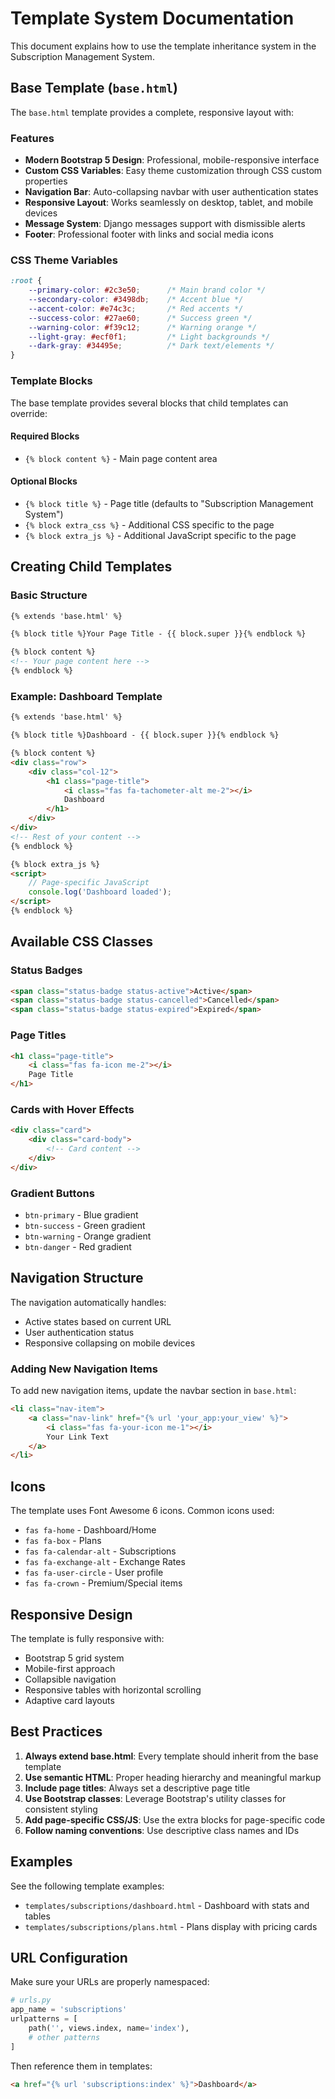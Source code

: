 # Template System Documentation

This document explains how to use the template inheritance system in the Subscription Management System.

## Base Template (`base.html`)

The `base.html` template provides a complete, responsive layout with:

### Features
- **Modern Bootstrap 5 Design**: Professional, mobile-responsive interface
- **Custom CSS Variables**: Easy theme customization through CSS custom properties
- **Navigation Bar**: Auto-collapsing navbar with user authentication states
- **Responsive Layout**: Works seamlessly on desktop, tablet, and mobile devices
- **Message System**: Django messages support with dismissible alerts
- **Footer**: Professional footer with links and social media icons

### CSS Theme Variables
```css
:root {
    --primary-color: #2c3e50;      /* Main brand color */
    --secondary-color: #3498db;    /* Accent blue */
    --accent-color: #e74c3c;       /* Red accents */
    --success-color: #27ae60;      /* Success green */
    --warning-color: #f39c12;      /* Warning orange */
    --light-gray: #ecf0f1;         /* Light backgrounds */
    --dark-gray: #34495e;          /* Dark text/elements */
}
```

### Template Blocks

The base template provides several blocks that child templates can override:

#### Required Blocks
- `{% block content %}` - Main page content area

#### Optional Blocks
- `{% block title %}` - Page title (defaults to "Subscription Management System")
- `{% block extra_css %}` - Additional CSS specific to the page
- `{% block extra_js %}` - Additional JavaScript specific to the page

## Creating Child Templates

### Basic Structure
```html
{% extends 'base.html' %}

{% block title %}Your Page Title - {{ block.super }}{% endblock %}

{% block content %}
<!-- Your page content here -->
{% endblock %}
```

### Example: Dashboard Template
```html
{% extends 'base.html' %}

{% block title %}Dashboard - {{ block.super }}{% endblock %}

{% block content %}
<div class="row">
    <div class="col-12">
        <h1 class="page-title">
            <i class="fas fa-tachometer-alt me-2"></i>
            Dashboard
        </h1>
    </div>
</div>
<!-- Rest of your content -->
{% endblock %}

{% block extra_js %}
<script>
    // Page-specific JavaScript
    console.log('Dashboard loaded');
</script>
{% endblock %}
```

## Available CSS Classes

### Status Badges
```html
<span class="status-badge status-active">Active</span>
<span class="status-badge status-cancelled">Cancelled</span>
<span class="status-badge status-expired">Expired</span>
```

### Page Titles
```html
<h1 class="page-title">
    <i class="fas fa-icon me-2"></i>
    Page Title
</h1>
```

### Cards with Hover Effects
```html
<div class="card">
    <div class="card-body">
        <!-- Card content -->
    </div>
</div>
```

### Gradient Buttons
- `btn-primary` - Blue gradient
- `btn-success` - Green gradient  
- `btn-warning` - Orange gradient
- `btn-danger` - Red gradient

## Navigation Structure

The navigation automatically handles:
- Active states based on current URL
- User authentication status
- Responsive collapsing on mobile devices

### Adding New Navigation Items
To add new navigation items, update the navbar section in `base.html`:

```html
<li class="nav-item">
    <a class="nav-link" href="{% url 'your_app:your_view' %}">
        <i class="fas fa-your-icon me-1"></i>
        Your Link Text
    </a>
</li>
```

## Icons

The template uses Font Awesome 6 icons. Common icons used:
- `fas fa-home` - Dashboard/Home
- `fas fa-box` - Plans
- `fas fa-calendar-alt` - Subscriptions
- `fas fa-exchange-alt` - Exchange Rates
- `fas fa-user-circle` - User profile
- `fas fa-crown` - Premium/Special items

## Responsive Design

The template is fully responsive with:
- Bootstrap 5 grid system
- Mobile-first approach
- Collapsible navigation
- Responsive tables with horizontal scrolling
- Adaptive card layouts

## Best Practices

1. **Always extend base.html**: Every template should inherit from the base template
2. **Use semantic HTML**: Proper heading hierarchy and meaningful markup
3. **Include page titles**: Always set a descriptive page title
4. **Use Bootstrap classes**: Leverage Bootstrap's utility classes for consistent styling
5. **Add page-specific CSS/JS**: Use the extra blocks for page-specific code
6. **Follow naming conventions**: Use descriptive class names and IDs

## Examples

See the following template examples:
- `templates/subscriptions/dashboard.html` - Dashboard with stats and tables
- `templates/subscriptions/plans.html` - Plans display with pricing cards

## URL Configuration

Make sure your URLs are properly namespaced:

```python
# urls.py
app_name = 'subscriptions'
urlpatterns = [
    path('', views.index, name='index'),
    # other patterns
]
```

Then reference them in templates:
```html
<a href="{% url 'subscriptions:index' %}">Dashboard</a>
```
